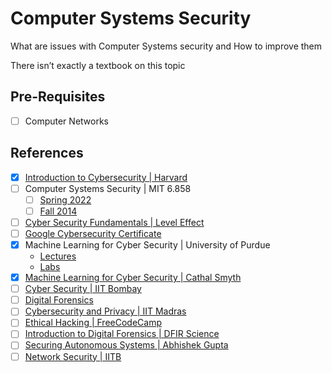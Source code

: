 # Computer Systems Security

What are issues with Computer Systems security and How to improve them

There isn’t exactly a textbook on this topic

## Pre-Requisites

- [ ] Computer Networks

## References

- [x] [Introduction to Cybersecurity | Harvard](https://www.youtube.com/playlist?list=PLhQjrBD2T383Cqo5I1oRrbC1EKRAKGKUE)
- [ ] Computer Systems Security | MIT 6.858
  - [ ] [Spring 2022](https://www.youtube.com/playlist?list=PLA6Ht2dJt3SLdj0t--M5EjjpmDU5gLrYD)
  - [ ] [Fall 2014](https://www.youtube.com/playlist?list=PLUl4u3cNGP62K2DjQLRxDNRi0z2IRWnNh)
- [ ] [Cyber Security Fundamentals | Level Effect](https://www.youtube.com/@leveleffect/playlists) 
- [ ] [Google Cybersecurity Certificate](https://www.youtube.com/playlist?list=PLTZYG7bZ1u6ocTMdhDwwmfjaNv134KcWn)
- [x] Machine Learning for Cyber Security | University of Purdue
  - [Lectures](https://www.youtube.com/playlist?list=PL74sw1ohGx7GHqDHCkXZeqMQBVUTMrVLE)
  - [Labs](https://www.youtube.com/playlist?list=PL74sw1ohGx7FE-DI18bOfi2X61zRE-wMd)
- [x] [Machine Learning for Cyber Security | Cathal Smyth](https://www.youtube.com/playlist?list=PLB1nTQo4_y6sUyU__B1707I2d6Sj4IS_i)
- [ ] [Cyber Security | IIT Bombay](https://www.youtube.com/playlist?list=PL_uaeekrhGzJlB8XQBxU3z__hDwT95xlk)
- [ ] [Digital Forensics](https://www.youtube.com/playlist?list=PLJu2iQtpGvv-2LtysuTTka7dHt9GKUbxD)
- [ ] [Cybersecurity and Privacy | IIT Madras](https://www.youtube.com/playlist?list=PLyqSpQzTE6M-jkJEzbS5oHJUp2GWPsq6e)
- [ ] [Ethical Hacking | FreeCodeCamp](https://youtu.be/3Kq1MIfTWCE)
- [ ] [Introduction to Digital Forensics | DFIR Science](https://www.youtube.com/playlist?list=PLJu2iQtpGvv-2LtysuTTka7dHt9GKUbxD)
- [ ] [Securing Autonomous Systems | Abhishek Gupta](https://www.youtube.com/playlist?list=PL_Nk3YvgORJvPffL0eK-cLj9TQnkglZxH)
- [ ] [Network Security | IITB](https://www.youtube.com/playlist?list=PLOzRYVm0a65fnmnuvoH0DRDGnwRMrK7ec)